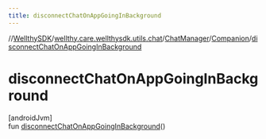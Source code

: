 ```yaml
---
title: disconnectChatOnAppGoingInBackground
---
```

//[WellthySDK](../../../../index.html)/[wellthy.care.wellthysdk.utils.chat](../../index.html)/[ChatManager](../index.html)/[Companion](index.html)/[disconnectChatOnAppGoingInBackground](disconnect-chat-on-app-going-in-background.html)



# disconnectChatOnAppGoingInBackground



[androidJvm]\
fun [disconnectChatOnAppGoingInBackground](disconnect-chat-on-app-going-in-background.html)()




